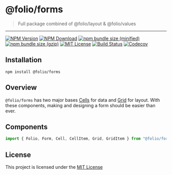 # @folio/forms

> Full package combined of @folio/layout & @folio/values

<hr />

[![NPM Version](https://img.shields.io/npm/v/@folio/forms.svg)](https://www.npmjs.com/package/@folio/forms)
[![NPM Download](https://img.shields.io/npm/dt/@folio/forms.svg)](https://www.npmjs.com/package/@folio/forms)
[![npm bundle size (minified)](https://img.shields.io/bundlephobia/min/react.svg)](https://www.npmjs.com/package/@folio/forms)
[![npm bundle size (gzip)](https://img.shields.io/bundlephobia/minzip/react.svg)](https://www.npmjs.com/package/@folio/forms)
[![MIT License](https://img.shields.io/github/license/mashape/apistatus.svg)](https://github.com/jalal246/folio/blob/master/LICENSE)
[![Build Status](https://travis-ci.org/jalal246/folio.svg?branch=master)](https://travis-ci.org/jalal246/folio)
[![Codecov](https://img.shields.io/codecov/c/github/jalal246/folio.svg)](https://codecov.io/gh/jalal246/folio)

## Installation

```
npm install @folio/forms
```

## Overview

`@folio/forms` has two major bases [Cells](https://github.com/jalal246/folio/tree/master/packages/folio-values) for data and [Grid](https://github.com/jalal246/folio/tree/master/packages/folio-layout) for layout. With these components, making and designing a form should be easier than ever.

## Components

```js
import { Folio, Form, Cell, CellItem, Grid, GridItem } from "@folio/forms";
```

## License

This project is licensed under the [MIT License](https://github.com/jalal246/folio/blob/master/LICENSE)
